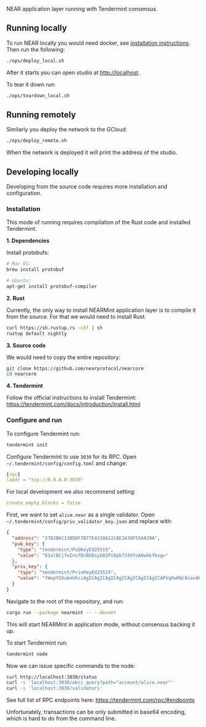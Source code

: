 NEAR application layer running with Tendermint consensus.

## Running locally

To run NEAR locally you would need docker, see [installation instructions](https://www.docker.com/get-started).
Then run the following:
```bash
./ops/deploy_local.sh
```

After it starts you can open studio at [http://localhost](http://localhost).

To tear it down run:
```bash
./ops/teardown_local.sh
```

## Running remotely
Similarly you deploy the network to the GCloud:
```bash
./ops/deploy_remote.sh
```
When the network is deployed it will print the address of the studio.

## Developing locally
Developing from the source code requires more installation and configuration.

### Installation

This mode of running requires compilation of the Rust code and installed Tendermint.

**1. Dependencies**

Install protobufs:
```bash
# Mac OS:
brew install protobuf

# Ubuntu:
apt-get install protobuf-compiler
```

**2. Rust**

Currently, the only way to install NEARMint application layer is to compile it from the source.
For that we would need to install Rust.

```bash
curl https://sh.rustup.rs -sSf | sh
rustup default nightly
```


**3. Source code**

We would need to copy the entire repository:

```bash
git clone https://github.com/nearprotocol/nearcore
cd nearcore
```

**4. Tendermint**

Follow the official instructions to install Tendermint: https://tendermint.com/docs/introduction/install.html

### Configure and run

To configure Tendermint run:

```bash
tendermint init
```

Configure Tendermint to use `3030` for its RPC. Open `~/.tendermint/config/config.toml` and change:
```yaml
[rpc]
laddr = "tcp://0.0.0.0:3030"
```

For local development we also recommend setting:
```yaml
create_empty_blocks = false
```

First, we want to set `alice.near` as a single validator. Open `~/.tendermint/config/priv_validator_key.json` and replace with:

```json
{
  "address": "27B2B6C138DDF7B77E4318A22CAE1A38F55AA29A",
  "pub_key": {
    "type": "tendermint/PubKeyEd25519",
    "value": "D1al8CjfwInsfDnBGDsyG02Pibpb7J4XYoA8wkkfbvg="
  },
  "priv_key": {
    "type": "tendermint/PrivKeyEd25519",
    "value": "YWxpY2UubmVhciAgICAgICAgICAgICAgICAgICAgICAPVqXwKN/Aiex8OcEYOzIbTY+JulvsnhdigDzCSR9u+A=="
  }
}
```

Navigate to the root of the repository, and run:
```bash
cargo run --package nearmint -- --devnet
```

This will start NEARMint in application mode, without consensus backing it up.

To start Tendermint run:
```bash
tendermint node
```

Now we can issue specific commands to the node:
```bash
curl http://localhost:3030/status
curl -s 'localhost:3030/abci_query?path="account/alice.near"'
curl -s 'localhost:3030/validators'
```

See full list of RPC endpoints here: https://tendermint.com/rpc/#endpoints

Unfortunately, transactions can be only submitted in base64 encoding, which is hard to do from the command line.


